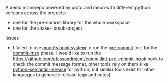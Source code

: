 A demo monorepo powered by proto and moon with different python versions across the projects:
- one for the pre-commit library for the whole workspace
- one for the snake-lib sub-project

Issues
- I failed to use [moon's hook system](https://moonrepo.dev/docs/guides/vcs-hooks) to run the [pre-commit](https://pre-commit.com) tool for the [commit-msg](https://git-scm.com/docs/githooks#_commit_msg) phase.
I would like to run the https://github.com/alessandrojcm/commitlint-pre-commit-hook hook to check the commit message format, other tools rely on them (like [python-semantic-release](https://python-semantic-release.readthedocs.io/en/latest/) for python, but similar tools exist for other languages to generate release tags and notes)
